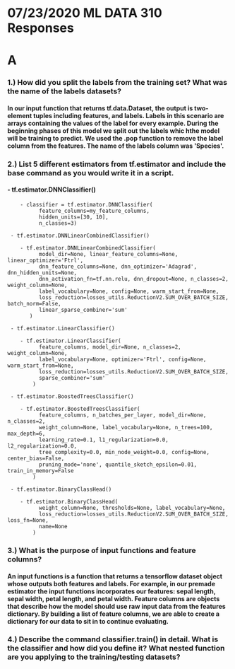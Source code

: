 # 07/23/2020 ML DATA 310 Responses

# A

### 1.) How did you split the labels from the training set? What was the name of the labels datasets?
#### In our input function that returns tf.data.Dataset, the output is two-element tuples including features, and labels. Labels in this scenario are arrays containing the values of the label for every example.  During the beginning phases of this model we split out the labels whic hthe model will be training to predict. We used the .pop function to remove the label column from the features. The name of the labels column was 'Species'. 

### 2.) List 5 different estimators from tf.estimator and include the base command as you would write it in a script.

#### - tf.estimator.DNNClassifier()
     
        - classifier = tf.estimator.DNNClassifier(
              feature_columns=my_feature_columns,
              hidden_units=[30, 10],
              n_classes=3)
        
     - tf.estimator.DNNLinearCombinedClassifier()
     
        - tf.estimator.DNNLinearCombinedClassifier(
              model_dir=None, linear_feature_columns=None, linear_optimizer='Ftrl',
              dnn_feature_columns=None, dnn_optimizer='Adagrad', dnn_hidden_units=None,
              dnn_activation_fn=tf.nn.relu, dnn_dropout=None, n_classes=2, weight_column=None,
              label_vocabulary=None, config=None, warm_start_from=None,
              loss_reduction=losses_utils.ReductionV2.SUM_OVER_BATCH_SIZE, batch_norm=False,
              linear_sparse_combiner='sum'
           )
     
     - tf.estimator.LinearClassifier()
     
        - tf.estimator.LinearClassifier(
              feature_columns, model_dir=None, n_classes=2, weight_column=None,
              label_vocabulary=None, optimizer='Ftrl', config=None, warm_start_from=None,
              loss_reduction=losses_utils.ReductionV2.SUM_OVER_BATCH_SIZE,
              sparse_combiner='sum'
            )
        
     - tf.estimator.BoostedTreesClassifier()
     
        - tf.estimator.BoostedTreesClassifier(
              feature_columns, n_batches_per_layer, model_dir=None, n_classes=2,
              weight_column=None, label_vocabulary=None, n_trees=100, max_depth=6,
              learning_rate=0.1, l1_regularization=0.0, l2_regularization=0.0,
              tree_complexity=0.0, min_node_weight=0.0, config=None, center_bias=False,
              pruning_mode='none', quantile_sketch_epsilon=0.01, train_in_memory=False
            )
        
     - tf.estimator.BinaryClassHead()
     
        - tf.estimator.BinaryClassHead(
              weight_column=None, thresholds=None, label_vocabulary=None,
              loss_reduction=losses_utils.ReductionV2.SUM_OVER_BATCH_SIZE, loss_fn=None,
              name=None
            )
            
            
 ### 3.) What is the purpose of input functions and feature columns?
 
 #### An input functions is a function that returns a tensorflow dataset object whose outputs both features and labels. For example, in our premade estimator the input functions incorporates our features: sepal length, sepal width, petal length, and petal width. Feature columns are objects that describe how the model should use raw input data from the features dictionary. By building a list of feature columns, we are able to create a dictionary for our data to sit in  to continue evaluating.
 
 ### 4.) Describe the command classifier.train() in detail. What is the classifier and how did you define it? What nested function are you applying to the training/testing datasets?
 
 #### 
